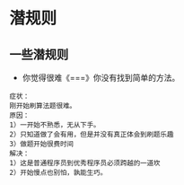 # 潜规则

## 一些潜规则

- 你觉得很难《===》你没有找到简单的方法。

```
症状：
刚开始刷算法题很难。
原因：
1）一开始不熟悉，无从下手。
2）只知道做了会有用，但是并没有真正体会到刷题乐趣
3）做题开始很费时间
解决：
1）这是普通程序员到优秀程序员必须跨越的一道坎
2）开始慢点也别怕，孰能生巧。
```





